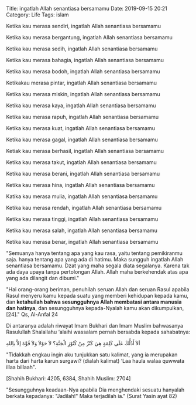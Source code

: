 Title: ingatlah Allah senantiasa bersamamu
Date: 2019-09-15 20:21
Category: Life
Tags: islam


Ketika kau merasa sendiri, ingatlah Allah senantiasa bersamamu

Ketika kau merasa bergantung, ingatlah Allah senantiasa bersamamu

Ketika kau merasa sedih, ingatlah Allah senantiasa bersamamu

Ketika kau merasa bahagia, ingatlah Allah senantiasa bersamamu

Ketika kau merasa bodoh, ingatlah Allah senantiasa bersamamu

Ketikakau merasa pintar, ingatlah Allah senantiasa bersamamu

Ketika kau merasa miskin, ingatlah Allah senantiasa bersamamu

Ketika kau merasa kaya, ingatlah Allah senantiasa bersamamu

Ketika kau merasa rapuh, ingatlah Allah senantiasa bersamamu

Ketika kau merasa kuat, ingatlah Allah senantiasa bersamamu

Ketika kau merasa gagal, ingatlah Allah senantiasa bersamamu

Ketiak kau merasa berhasil, ingatlah Allah senantiasa bersamamu

Ketika kau merasa takut, ingatlah Allah senantiasa bersamamu

Ketika kau merasa berani, ingatlah Allah senantiasa bersamamu

Ketika kau merasa hina, ingatlah Allah senantiasa bersamamu

Katika kau merasa mulia, ingatlah Allah senantiasa bersamamu

Ketika kau merasa rendah, ingatlah Allah senantiasa bersamamu

Ketika kau merasa tinggi, ingatlah Allah senantiasa bersamamu

Ketika kau merasa salah, ingatlah Allah senantiasa bersamamu

Ketika kau merasa benar, ingatlah Allah senantiasa bersamamu

"Semuanya hanya tentang apa yang kau rasa, yaitu tentang pemikiranmu saja. hanya
tentang apa yang ada di hatimu. Maka sungguh ingatlah Allah senantiasa
bersamamu. Dzat yang maha segala diata segalanya. Karena tak ada daya upaya
tanpa pertolongan Allah. Allah maha berkehendak atas apa yang ada dilangit dan
dibumi."

"Hai orang-orang beriman, penuhilah seruan Allah dan seruan Rasul apabila Rasul
menyeru kamu kepada suatu yang memberi kehidupan kepada kamu, dan **ketahuilah
bahwa sesungguhnya Allah membatasi antara manusia dan hatinya**, dan sesungguhnya
kepada-Nyalah kamu akan dikumpulkan,[24]." Qs, Al-Anfal 24


Di antaranya adalah riwayat Imam Bukhari dan Imam Muslim bahwasanya Rasulullah
Shalallahu ‘alaihi wassalam pernah bersabda kepada sahabatnya:

ألاَ أَدُلُّكَ عَلَى كَلِمَةٍ هِيَ كَنْزٌ مِنْ كُنُوْزِ الْجَنَّةِ؟ لاَ حَوْلاَ وَلاَ قُوَّةَ إلاَّ باِللهِ

"Tidakkah engkau ingin aku tunjukkan satu kalimat, yang ia merupakan harta dari
harta karun surgawi? (dialah kalimat) ‘Laa haula walaa quwwata illaa billaah".

[Shahih Bukhari: 4205, 6384, Shahih Muslim: 2704]

"Sesungguhnya keadaan-Nya apabila Dia menghendaki sesuatu hanyalah berkata
kepadanya: "Jadilah!" Maka terjadilah ia." (Surat Yasin ayat 82)
